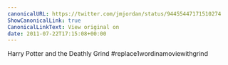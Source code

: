 ```yaml
---
canonicalURL: https://twitter.com/jmjordan/status/94455447171510274
ShowCanonicalLink: true
CanonicalLinkText: View original on
date: 2011-07-22T17:15:08+00:00
---
```

Harry Potter and the Deathly Grind #replace1wordinamoviewithgrind